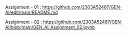 Assignment - 01 : https://github.com/2303A52487/GEN-AI/edit/main/README.md

Assignment - 02 : https://github.com/2303A52487/GEN-AI/blob/main/GEN_AI_Assignment_02.ipynb
